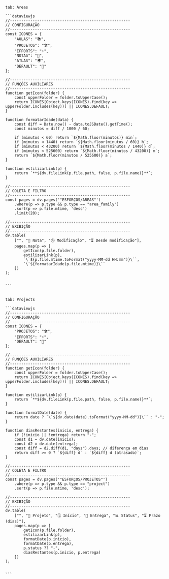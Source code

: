 

````tabs
tab: Areas

```dataviewjs
//-----------------------------------------------------
// CONFIGURAÇÃO
//-----------------------------------------------------
const ICONES = {
    "AULAS": "📚",
    "PROJETOS": "🛠️",
    "EFFORTS": "⚡",
    "NOTAS": "📝",
    "ATLAS": "🌍",
    "DEFAULT": "📄"
};

//-----------------------------------------------------
// FUNÇÕES AUXILIARES
//-----------------------------------------------------
function getIcon(folder) {
    const upperFolder = folder.toUpperCase();
    return ICONES[Object.keys(ICONES).find(key => upperFolder.includes(key))] || ICONES.DEFAULT;
}

function formatarIdade(data) {
    const diff = Date.now() - data.toJSDate().getTime();
    const minutos = diff / 1000 / 60;

    if (minutos < 60) return `${Math.floor(minutos)} min`;
    if (minutos < 1440) return `${Math.floor(minutos / 60)} h`;
    if (minutos < 43200) return `${Math.floor(minutos / 1440)} d`;
    if (minutos < 525600) return `${Math.floor(minutos / 43200)} m`;
    return `${Math.floor(minutos / 525600)} a`;
}

function estilizarLink(p) {
    return `**${dv.fileLink(p.file.path, false, p.file.name)}**`;
}

//-----------------------------------------------------
// COLETA E FILTRO
//-----------------------------------------------------
const pages = dv.pages('"ESFORÇOS/AREAS"')
    .where(p => p.type && p.type == "area_family")
    .sort(p => p.file.mtime, 'desc')
    .limit(20);

//-----------------------------------------------------
// EXIBIÇÃO
//-----------------------------------------------------
dv.table(
    ["", "📄 Nota", "🕒 Modificação", "⏳ Desde modificação"],
    pages.map(p => [
        getIcon(p.file.folder),
        estilizarLink(p),
        `\`${p.file.mtime.toFormat("yyyy-MM-dd HH:mm")}\``,
        `\`${formatarIdade(p.file.mtime)}\``
    ])
);


```


tab: Projects

```dataviewjs
//-----------------------------------------------------
// CONFIGURAÇÃO
//-----------------------------------------------------
const ICONES = {
    "PROJETOS": "🛠️",
    "EFFORTS": "⚡",
    "DEFAULT": "📄"
};

//-----------------------------------------------------
// FUNÇÕES AUXILIARES
//-----------------------------------------------------
function getIcon(folder) {
    const upperFolder = folder.toUpperCase();
    return ICONES[Object.keys(ICONES).find(key => upperFolder.includes(key))] || ICONES.DEFAULT;
}

function estilizarLink(p) {
    return `**${dv.fileLink(p.file.path, false, p.file.name)}**`;
}

function formatDate(date) {
    return date ? `\`${dv.date(date).toFormat("yyyy-MM-dd")}\`` : "-";
}

function diasRestantes(inicio, entrega) {
    if (!inicio || !entrega) return "-";
    const d1 = dv.date(inicio);
    const d2 = dv.date(entrega);
    const diff = d2.diff(d1, "days").days; // diferença em dias
    return diff >= 0 ? `${diff} d` : `${diff} d (atrasado)`;
}

//-----------------------------------------------------
// COLETA E FILTRO
//-----------------------------------------------------
const pages = dv.pages('"ESFORÇOS/PROJETOS"')
    .where(p => p.type && p.type == "project")
    .sort(p => p.file.mtime, 'desc');

//-----------------------------------------------------
// EXIBIÇÃO
//-----------------------------------------------------
dv.table(
    ["", "📄 Projeto", "🗓️ Início", "📌 Entrega", "📊 Status", "⏳ Prazo (dias)"],
    pages.map(p => [
        getIcon(p.file.folder),
        estilizarLink(p),
        formatDate(p.inicio),
        formatDate(p.entrega),
        p.status ?? "-",
        diasRestantes(p.inicio, p.entrega)
    ])
);


```

````